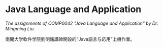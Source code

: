 # Java Language and Application

*The assignments of COMP0042 "Java Language and Application" by Dr. Mingming Liu.*

南開大学軟件学院劉明銘講師開設的“Java語言与応用”上機作業。

